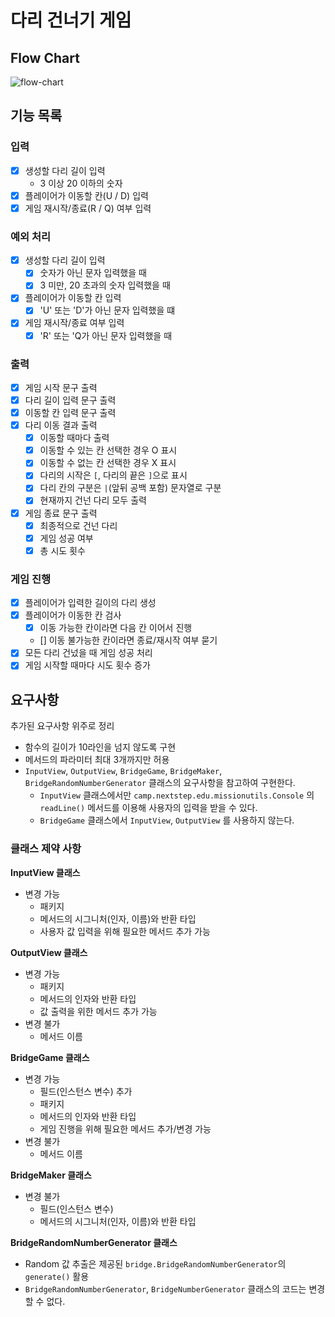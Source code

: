 # 다리 건너기 게임

## Flow Chart
![flow-chart](../../bridge-flowchart.png)

## 기능 목록

### 입력
- [x] 생성할 다리 길이 입력
  - 3 이상 20 이하의 숫자
- [x] 플레이어가 이동할 칸(U / D) 입력
- [x] 게임 재시작/종료(R / Q) 여부 입력

### 예외 처리
- [x] 생성할 다리 길이 입력
  - [x] 숫자가 아닌 문자 입력했을 때
  - [x] 3 미만, 20 초과의 숫자 입력했을 때
- [x] 플레이어가 이동할 칸 입력
  - [x] 'U' 또는 'D'가 아닌 문자 입력했을 떄
- [x] 게임 재시작/종료 여부 입력
  - [x] 'R' 또는 'Q가 아닌 문자 입력했을 때
  
### 출력
- [x] 게임 시작 문구 출력
- [x] 다리 길이 입력 문구 출력
- [x] 이동할 칸 입력 문구 출력
- [x] 다리 이동 결과 출력
  - [x] 이동할 때마다 출력
  - [x] 이동할 수 있는 칸 선택한 경우 O 표시
  - [x] 이동할 수 없는 칸 선택한 경우 X 표시
  - [x] 다리의 시작은 `[`, 다리의 끝은 `]`으로 표시
  - [x] 다리 칸의 구분은 `|`(앞뒤 공백 포함) 문자열로 구분
  - [x] 현재까지 건넌 다리 모두 출력
- [x] 게임 종료 문구 출력
  - [x] 최종적으로 건넌 다리 
  - [x] 게임 성공 여부
  - [x] 총 시도 횟수
  
### 게임 진행
- [x] 플레이어가 입력한 길이의 다리 생성
- [x] 플레이어가 이동한 칸 검사
  - [x] 이동 가능한 칸이라면 다음 칸 이어서 진행
  - [] 이동 불가능한 칸이라면 종료/재시작 여부 묻기
- [x] 모든 다리 건넜을 때 게임 성공 처리
- [x] 게임 시작할 때마다 시도 횟수 증가

## 요구사항
추가된 요구사항 위주로 정리
- 함수의 길이가 10라인을 넘지 않도록 구현
- 메서드의 파라미터 최대 3개까지만 허용
- `InputView`, `OutputView`, `BridgeGame`, `BridgeMaker`, `BridgeRandomNumberGenerator` 클래스의 요구사항을 참고하여 구현한다.
  - `InputView` 클래스에서만 `camp.nextstep.edu.missionutils.Console` 의 `readLine()` 메서드를 이용해 사용자의 입력을 받을 수 있다.
  - `BridgeGame` 클래스에서 `InputView`, `OutputView` 를 사용하지 않는다.
  
### 클래스 제약 사항

**InputView 클래스**
- 변경 가능
  - 패키지
  - 메서드의 시그니처(인자, 이름)와 반환 타입
  - 사용자 값 입력을 위해 필요한 메서드 추가 가능
  
**OutputView 클래스**
- 변경 가능
  - 패키지
  - 메서드의 인자와 반환 타입
  - 값 출력을 위한 메서드 추가 가능
- 변경 불가
  - 메서드 이름
  
**BridgeGame 클래스**
- 변경 가능
  - 필드(인스턴스 변수) 추가
  - 패키지
  - 메서드의 인자와 반환 타입
  - 게임 진행을 위해 필요한 메서드 추가/변경 가능
- 변경 불가
  - 메서드 이름
  
**BridgeMaker 클래스**
- 변경 불가
  - 필드(인스턴스 변수)
  - 메서드의 시그니처(인자, 이름)와 반환 타입
  
**BridgeRandomNumberGenerator 클래스**
- Random 값 추출은 제공된 `bridge.BridgeRandomNumberGenerator`의 `generate()` 활용
- `BridgeRandomNumberGenerator`, `BridgeNumberGenerator` 클래스의 코드는 변경할 수 없다.